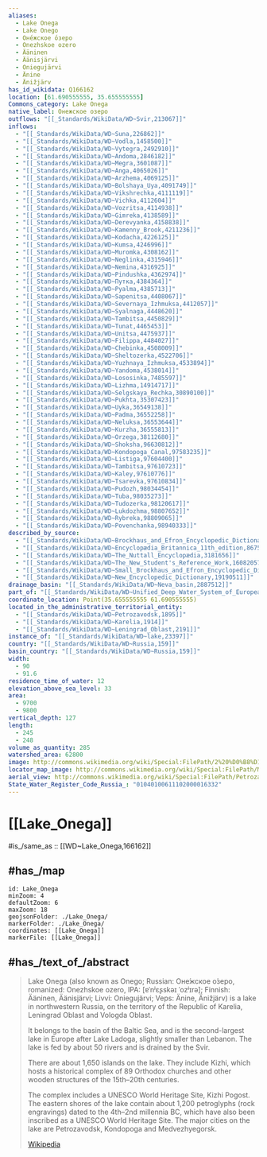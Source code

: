 ```yaml
---
aliases:
  - Lake Onega
  - Lake Onego
  - Оне́жское о́зеро
  - Onezhskoe ozero
  - Ääninen
  - Äänisjärvi
  - Oniegujärvi
  - Änine
  - Änižjärv
has_id_wikidata: Q166162
location: [61.690555555, 35.655555555] 
Commons_category: Lake Onega
native_label: Онежское озеро
outflows: "[[_Standards/WikiData/WD~Svir,213067]]"
inflows:
  - "[[_Standards/WikiData/WD~Suna,226862]]"
  - "[[_Standards/WikiData/WD~Vodla,1458500]]"
  - "[[_Standards/WikiData/WD~Vytegra,2492910]]"
  - "[[_Standards/WikiData/WD~Andoma,2846182]]"
  - "[[_Standards/WikiData/WD~Megra,3601087]]"
  - "[[_Standards/WikiData/WD~Anga,4065026]]"
  - "[[_Standards/WikiData/WD~Arzhema,4069125]]"
  - "[[_Standards/WikiData/WD~Bolshaya_Uya,4091749]]"
  - "[[_Standards/WikiData/WD~Vikshrechka,4111119]]"
  - "[[_Standards/WikiData/WD~Vichka,4112604]]"
  - "[[_Standards/WikiData/WD~Vozritsa,4114938]]"
  - "[[_Standards/WikiData/WD~Gimreka,4138589]]"
  - "[[_Standards/WikiData/WD~Derevyanka,4158838]]"
  - "[[_Standards/WikiData/WD~Kamenny_Brook,4211236]]"
  - "[[_Standards/WikiData/WD~Kodacha,4226125]]"
  - "[[_Standards/WikiData/WD~Kumsa,4246996]]"
  - "[[_Standards/WikiData/WD~Muromka,4308162]]"
  - "[[_Standards/WikiData/WD~Neglinka,4315946]]"
  - "[[_Standards/WikiData/WD~Nemina,4316925]]"
  - "[[_Standards/WikiData/WD~Pindushka,4362974]]"
  - "[[_Standards/WikiData/WD~Путка,4384364]]"
  - "[[_Standards/WikiData/WD~Pyalma,4385713]]"
  - "[[_Standards/WikiData/WD~Sapenitsa,4408067]]"
  - "[[_Standards/WikiData/WD~Severnaya_Izhmuksa,4412057]]"
  - "[[_Standards/WikiData/WD~Syalnaga,4448620]]"
  - "[[_Standards/WikiData/WD~Tambitsa,4450829]]"
  - "[[_Standards/WikiData/WD~Tunat,4465453]]"
  - "[[_Standards/WikiData/WD~Unitsa,4475937]]"
  - "[[_Standards/WikiData/WD~Filippa,4484027]]"
  - "[[_Standards/WikiData/WD~Chebinka,4508009]]"
  - "[[_Standards/WikiData/WD~Sheltozerka,4522706]]"
  - "[[_Standards/WikiData/WD~Yuzhnaya_Izhmuksa,4533894]]"
  - "[[_Standards/WikiData/WD~Yandoma,4538014]]"
  - "[[_Standards/WikiData/WD~Lososinka,7485597]]"
  - "[[_Standards/WikiData/WD~Lizhma,14914717]]"
  - "[[_Standards/WikiData/WD~Selgskaya_Rechka,30890100]]"
  - "[[_Standards/WikiData/WD~Pukhta,35307423]]"
  - "[[_Standards/WikiData/WD~Uyka,36549138]]"
  - "[[_Standards/WikiData/WD~Padma,36552258]]"
  - "[[_Standards/WikiData/WD~Neluksa,36553644]]"
  - "[[_Standards/WikiData/WD~Kurzha,36555813]]"
  - "[[_Standards/WikiData/WD~Orzega,38112680]]"
  - "[[_Standards/WikiData/WD~Shoksha,96630812]]"
  - "[[_Standards/WikiData/WD~Kondopoga_Canal,97583235]]"
  - "[[_Standards/WikiData/WD~Listiga,97604400]]"
  - "[[_Standards/WikiData/WD~Tambitsa,97610723]]"
  - "[[_Standards/WikiData/WD~Kaley,97610776]]"
  - "[[_Standards/WikiData/WD~Tsarevka,97610834]]"
  - "[[_Standards/WikiData/WD~Pudozh,98034454]]"
  - "[[_Standards/WikiData/WD~Tuba,98035273]]"
  - "[[_Standards/WikiData/WD~Tudozerka,98120617]]"
  - "[[_Standards/WikiData/WD~Lukdozhma,98807652]]"
  - "[[_Standards/WikiData/WD~Rybreka,98809065]]"
  - "[[_Standards/WikiData/WD~Povenchanka,98940333]]"
described_by_source:
  - "[[_Standards/WikiData/WD~Brockhaus_and_Efron_Encyclopedic_Dictionary,602358]]"
  - "[[_Standards/WikiData/WD~Encyclopædia_Britannica_11th_edition,867541]]"
  - "[[_Standards/WikiData/WD~The_Nuttall_Encyclopædia,3181656]]"
  - "[[_Standards/WikiData/WD~The_New_Student's_Reference_Work,16082057]]"
  - "[[_Standards/WikiData/WD~Small_Brockhaus_and_Efron_Encyclopedic_Dictionary,19180675]]"
  - "[[_Standards/WikiData/WD~New_Encyclopedic_Dictionary,19190511]]"
drainage_basin: "[[_Standards/WikiData/WD~Neva_basin,2887512]]"
part_of: "[[_Standards/WikiData/WD~Unified_Deep_Water_System_of_European_Russia,4173942]]"
coordinate_location: Point(35.655555555 61.690555555)
located_in_the_administrative_territorial_entity:
  - "[[_Standards/WikiData/WD~Petrozavodsk,1895]]"
  - "[[_Standards/WikiData/WD~Karelia,1914]]"
  - "[[_Standards/WikiData/WD~Leningrad_Oblast,2191]]"
instance_of: "[[_Standards/WikiData/WD~lake,23397]]"
country: "[[_Standards/WikiData/WD~Russia,159]]"
basin_country: "[[_Standards/WikiData/WD~Russia,159]]"
width:
  - 90
  - 91.6
residence_time_of_water: 12
elevation_above_sea_level: 33
area:
  - 9700
  - 9800
vertical_depth: 127
length:
  - 245
  - 248
volume_as_quantity: 285
watershed_area: 62800
image: http://commons.wikimedia.org/wiki/Special:FilePath/2%20%D0%B8%D1%8E%D0%BB%D1%8F%202011.%20%D0%9E%D1%82%D0%B4%D1%8B%D1%85%20%D0%BD%D0%B0%20%D0%AF%D0%BD%D0%B8%D0%B3%D1%83%D0%B1%D0%B5.%20-%20panoramio%20%282%29.jpg
locator_map_image: http://commons.wikimedia.org/wiki/Special:FilePath/Map%20of%20Lake%20Onega.png
aerial_view: http://commons.wikimedia.org/wiki/Special:FilePath/Petrozavodsk%2006-2017%20img65%20aerial%20view.jpg
State_Water_Register_Code_Russia_: "01040100611102000016332"
---
```


# [[Lake_Onega]]

#is_/same_as :: [[WD~Lake_Onega,166162]]  

## #has_/map 

```leaflet
id: Lake_Onega
minZoom: 4 
defaultZoom: 6 
maxZoom: 18
geojsonFolder: ./Lake_Onega/
markerFolder: ./Lake_Onega/
coordinates: [[Lake_Onega]] 
markerFile: [[Lake_Onega]] 
```


## #has_/text_of_/abstract 

> Lake Onega (also known as Onego; Russian: Оне́жское о́зеро, 
> romanized: Onezhskoe ozero, IPA: [ɐˈnʲɛʂskəɪ ˈozʲɪrə]; Finnish: Ääninen, 
> Äänisjärvi; Livvi: Oniegujärvi; Veps: Änine, Änižjärv) is a lake in northwestern Russia, 
> on the territory of the Republic of Karelia, Leningrad Oblast and Vologda Oblast. 
> 
> It belongs to the basin of the Baltic Sea, 
> and is the second-largest lake in Europe after Lake Ladoga, slightly smaller than Lebanon. 
> The lake is fed by about 50 rivers and is drained by the Svir.
>
> There are about 1,650 islands on the lake. 
> They include Kizhi, which hosts a historical complex of 89 Orthodox churches 
> and other wooden structures of the 15th–20th centuries. 
> 
> The complex includes a UNESCO World Heritage Site, Kizhi Pogost. 
> The eastern shores of the lake contain about 1,200 petroglyphs (rock engravings) 
> dated to the 4th–2nd millennia BC, 
> which have also been inscribed as a UNESCO World Heritage Site. 
> The major cities on the lake are Petrozavodsk, Kondopoga and Medvezhyegorsk.
>
> [Wikipedia](https://en.wikipedia.org/wiki/Lake%20Onega) 

